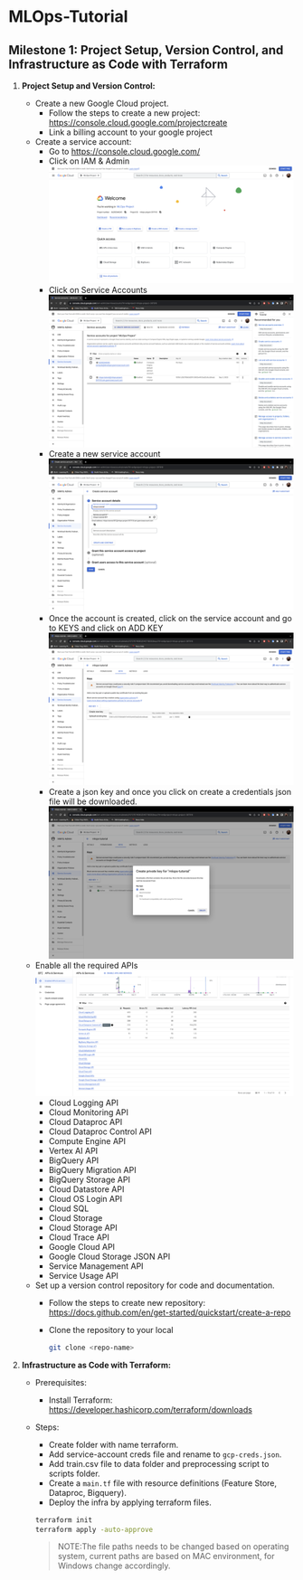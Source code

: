 # MLOps-Tutorial

## Milestone 1: Project Setup, Version Control, and Infrastructure as Code with Terraform

1. **Project Setup and Version Control:**
    - Create a new Google Cloud project.
      - Follow the steps to create a new project: https://console.cloud.google.com/projectcreate
      - Link a billing account to your google project
    - Create a service account:
      - Go to https://console.cloud.google.com/
      - Click on IAM & Admin
        ![IAM Page](images/IAM.png)
      - Click on Service Accounts
        ![IAM Page](images/service-account.png)
      - Create a new service account
        ![IAM Page](images/new-service-account.png)
      - Once the account is created, click on the service account and go to KEYS and click on ADD KEY
        ![IAM Page](images/create-key.png)
      - Create a json key and once you click on create a credentials json file will be downloaded.
        ![IAM Page](images/json-key.png)
    - Enable all the required APIs
    ![Enabled APIs](images/Enabled_APIs.png)
        * Cloud Logging API
        * Cloud Monitoring API
        * Cloud Dataproc API
        * Cloud Dataproc Control API
        * Compute Engine API
        * Vertex AI API
        * BigQuery API
        * BigQuery Migration API
        * BigQuery Storage API
        * Cloud Datastore API
        * Cloud OS Login API
        * Cloud SQL
        * Cloud Storage
        * Cloud Storage API
        * Cloud Trace API
        * Google Cloud API
        * Google Cloud Storage JSON API
        * Service Management API
        * Service Usage API
    - Set up a version control repository for code and documentation.
      - Follow the steps to create new repository: https://docs.github.com/en/get-started/quickstart/create-a-repo
      - Clone the repository to your local

        ```sh
        git clone <repo-name>
        ```

1. **Infrastructure as Code with Terraform:**
   - Prerequisites:
     - Install Terraform: https://developer.hashicorp.com/terraform/downloads
   - Steps:
      - Create folder with name terraform.
      - Add service-account creds file and rename to `gcp-creds.json`.
      - Add train.csv file to data folder and preprocessing script to scripts folder.
      - Create a `main.tf` file with resource definitions (Feature Store, Dataproc, Bigquery).
      - Deploy the infra by applying terraform files.

      ```sh
      terraform init
      terraform apply -auto-approve 
      ```

      >NOTE:The file paths needs to be changed based on operating system, current paths are based on MAC environment, for Windows change accordingly.
